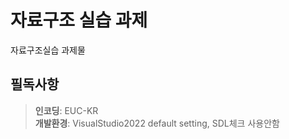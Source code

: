 # 자료구조 실습 과제

자료구조실습 과제물

## 필독사항
> **인코딩**: EUC-KR<br/>
> **개발환경**: VisualStudio2022 default setting, SDL체크 사용안함
